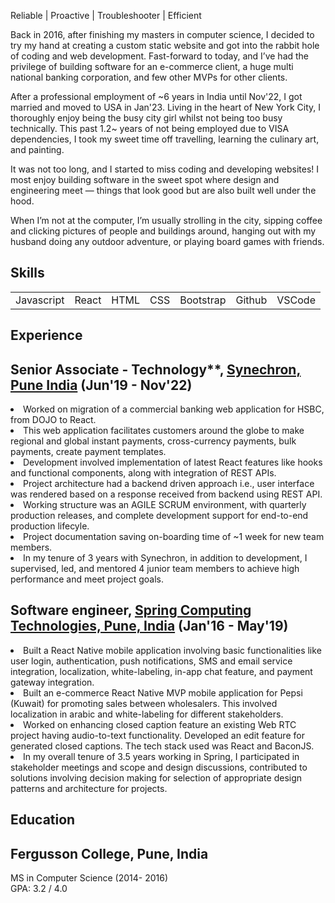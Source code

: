 Reliable | Proactive | Troubleshooter | Efficient

<section id="about" class="about">
  <p>
    Back in 2016, after finishing my masters in computer science, I decided to try my hand at creating a custom static website and got into the rabbit hole of coding and web development. Fast-forward to today, and I’ve had the privilege of building software for an e-commerce client, a huge multi national banking corporation, and few other MVPs for other clients.
  </p>
  
  <p>
  After a professional employment of ~6 years in India until Nov'22, I got married and moved to USA in Jan'23. Living in the heart of New York City, I thoroughly enjoy being the busy city girl whilst not being too busy technically. This past 1.2~ years of not being employed due to VISA dependencies, I took my sweet time off travelling, learning the culinary art, and painting.
</p>

  <p>
  It was not too long, and I started to miss coding and developing websites! I most enjoy building software in the sweet spot where design and engineering meet — things that look good but are also built well under the hood.
  </p>
  
  <p>
    When I’m not at the computer, I’m usually strolling in the city, sipping coffee and clicking pictures of people and buildings around, hanging out with my husband doing any outdoor adventure, or playing board games with friends.
  </p>
</section>

<section id="skills" class="skills">
  <h1>Skills</h1>
  <table>
    <tbody>
      <tr>
        <td>Javascript</td>
        <td>React</td>
        <td>HTML</td>
        <td>CSS</td>
        <td>Bootstrap</td>
        <td>Github</td>
        <td>VSCode</td>
      </tr>
    </tbody>
  </table>
</section>

<section id="experience" class="experience">
 <h1>Experience</h1>
  <p>
    <h2>Senior Associate - Technology**, <a href="https://www.synechron.com/">Synechron, Pune India</a> (Jun'19 - Nov'22)</h2>
    <li> Worked on migration of a commercial banking web application for HSBC, from DOJO to React. </li>
    <li>This web application facilitates customers around the globe to make regional and global instant payments, cross-currency payments, bulk payments, create payment templates.</li>
    <li>Development involved implementation of latest React features like hooks and functional components, along with integration of REST APIs.</li>
    <li>Project architecture had a backend driven approach i.e., user interface was rendered based on a response received from backend using REST API.</li>
    <li>Working structure was an AGILE SCRUM environment, with quarterly production releases, and complete development support for end-to-end production lifecyle.</li>
    <li>Project documentation saving on-boarding time of ~1 week for new team members.</li>
    <li>In my tenure of 3 years with Synechron, in addition to development, I supervised, led, and mentored 4 junior team members to achieve high performance and meet project goals.</li>
  </p>

  <p>
    <h2>Software engineer, <a href="https://springct.net/">Spring Computing Technologies, Pune, India</a> (Jan'16 - May'19)</h2>
    <li> Built a React Native mobile application involving basic functionalities like user login, authentication, push notifications, SMS and email service integration, localization, white-labeling, in-app chat feature, and payment gateway integration.</li>
    <li>Built an e-commerce React Native MVP mobile application for Pepsi (Kuwait) for promoting sales between wholesalers. This involved localization in arabic and white-labeling for different stakeholders.</li>
    <li>Worked on enhancing closed caption feature an existing Web RTC project having audio-to-text functionality. Developed an edit feature for generated closed captions. The tech stack used was React and BaconJS.</li>
    <li> In my overall tenure of 3.5 years working in Spring, I participated in stakeholder meetings and scope and design discussions, contributed to solutions involving decision making for selection of appropriate design patterns and architecture for projects.</li>
  </p>
</section>


<section id="education" class="education">
 <h1>Education</h1>
  <p>
  <h2>Fergusson College, Pune, India</h2>
  MS in Computer Science (2014- 2016) <br /> GPA: 3.2 / 4.0
  </p>
</section>
